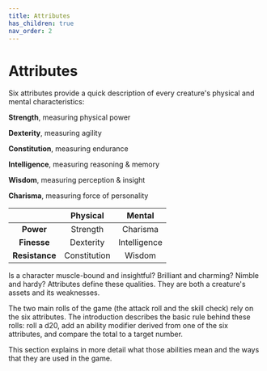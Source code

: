 ```yaml
---
title: Attributes
has_children: true
nav_order: 2
---
```


# Attributes
Six attributes provide a quick description of every creature's physical and mental characteristics:

**Strength**, measuring physical power

**Dexterity**, measuring agility

**Constitution**, measuring endurance

**Intelligence**, measuring reasoning & memory

**Wisdom**, measuring perception & insight

**Charisma**, measuring force of personality

|   | Physical | Mental |
|:-:|:--------:|:------:|
| **Power** | Strength | Charisma |
| **Finesse** | Dexterity | Intelligence |
| **Resistance** | Constitution | Wisdom |

Is a character muscle-bound and insightful? Brilliant and charming? Nimble and hardy? Attributes define these qualities. They are both a creature's assets and its weaknesses.

The two main rolls of the game (the attack roll and the skill check) rely on the six attributes. The introduction describes the basic rule behind these rolls: roll a d20, add an ability modifier derived from one of the six attributes, and compare the total to a target number.

 This section explains in more detail what those abilities mean and the ways that they are used in the game.
 